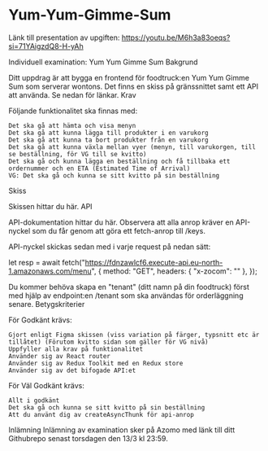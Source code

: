 # Yum-Yum-Gimme-Sum

Länk till presentation av upgiften: https://youtu.be/M6h3a83oeqs?si=71YAigzdQ8-H-yAh




Individuell examination: Yum Yum Gimme Sum
Bakgrund

Ditt uppdrag är att bygga en frontend för foodtruck:en Yum Yum Gimme Sum som serverar wontons. Det finns en skiss på gränssnittet samt ett API att använda. Se nedan för länkar.
Krav

Följande funktionalitet ska finnas med:

    Det ska gå att hämta och visa menyn
    Det ska gå att kunna lägga till produkter i en varukorg
    Det ska gå att kunna ta bort produkter från en varukorg
    Det ska gå att kunna växla mellan vyer (menyn, till varukorgen, till se beställning, för VG till se kvitto)
    Det ska gå och kunna lägga en beställning och få tillbaka ett ordernummer och en ETA (Estimated Time of Arrival)
    VG: Det ska gå och kunna se sitt kvitto på sin beställning

Skiss

Skissen hittar du här.
API

API-dokumentation hittar du här. Observera att alla anrop kräver en API-nyckel som du får genom att göra ett fetch-anrop till /keys.

API-nyckel skickas sedan med i varje request på nedan sätt:

let resp = await fetch("https://fdnzawlcf6.execute-api.eu-north-1.amazonaws.com/menu", {
  method: "GET",
  headers: { "x-zocom": "<api-key-here>" },
});

Du kommer behöva skapa en "tenant" (ditt namn på din foodtruck) först med hjälp av endpoint:en /tenant som ska användas för orderläggning senare.
Betygskriterier

För Godkänt krävs:

    Gjort enligt Figma skissen (viss variation på färger, typsnitt etc är tillåtet) (Förutom kvitto sidan som gäller för VG nivå)
    Uppfyller alla krav på funktionalitet
    Använder sig av React router
    Använder sig av Redux Toolkit med en Redux store
    Använder sig av det bifogade API:et

För Väl Godkänt krävs:

    Allt i godkänt
    Det ska gå och kunna se sitt kvitto på sin beställning
    Att du använt dig av createAsyncThunk för api-anrop

Inlämning
Inlämning av examination sker på Azomo med länk till ditt Githubrepo senast torsdagen den 13/3 kl 23:59.
